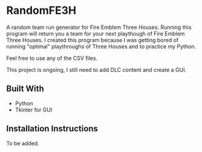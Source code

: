 # RandomFE3H

A random team run generator for Fire Emblem Three Houses. Running this program will return you a team for your next playthough of Fire Emblem Three Houses. I created this program because I was getting bored of running "optimal" playthroughs of Three Houses and to practice my Python. 

Feel free to use any of the CSV files. 

This project is ongoing, I still need to add DLC content and create a GUI.

## Built With

* Python
* Tkinter for GUI

## Installation Instructions

To be added.
